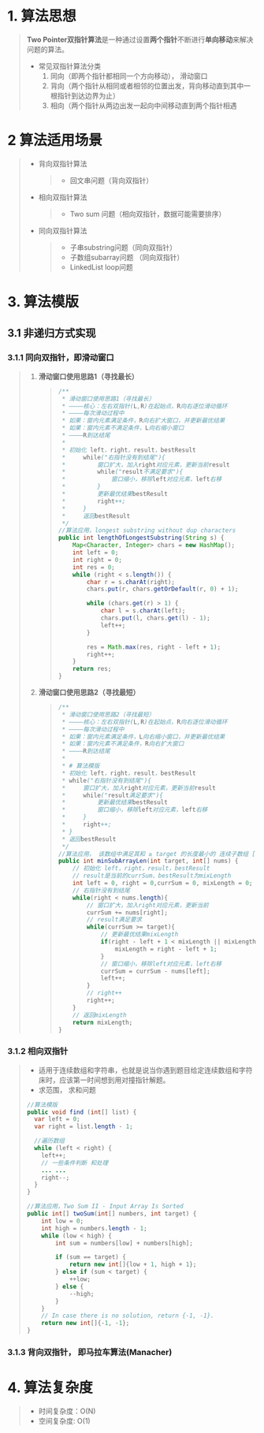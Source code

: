 # 1. 算法思想

> **Two Pointer双指针算法**是一种通过设置**两个指针**不断进行**单向移动**来解决问题的算法。
>
> - 常见双指针算法分类
>   1. 同向（即两个指针都相同一个方向移动）， 滑动窗口
>   2. 背向（两个指针从相同或者相邻的位置出发，背向移动直到其中一根指针到达边界为止）
>   3. 相向（两个指针从两边出发一起向中间移动直到两个指针相遇

# 2 算法适用场景

> - 背向双指针算法
>
>   > - 回文串问题（背向双指针）
>
> - 相向双指针算法
>
>   > - Two sum 问题（相向双指针，数据可能需要排序）
>
> - 同向双指针算法
>
>   > - 子串substring问题（同向双指针）
>   > - 子数组subarray问题 （同向双指针）
>   > - LinkedList loop问题

# 3. 算法模版

## 3.1 非递归方式实现

### 3.1.1 同向双指针，即滑动窗口

> 1. **滑动窗口使用思路1（寻找最长）** 
>
>    > ```java
>    > /**
>    >  * 滑动窗口使用思路1（寻找最长）
>    >  * ————核心：左右双指针(L,R)在起始点，R向右逐位滑动循环
>    >  * ————每次滑动过程中
>    >  * 如果：窗内元素满足条件，R向右扩大窗口，并更新最优结果
>    >  * 如果：窗内元素不满足条件，L向右缩小窗口
>    >  * ————R到达结尾
>    >  *
>    >  * 初始化 left，right，result，bestResult
>    >  *     while("右指针没有到结尾"){
>    >  *         窗口扩大，加入right对应元素，更新当前result
>    >  *         while("result不满足要求"){
>    >  *             窗口缩小，移除left对应元素，left右移
>    >  *         }
>    >  *         更新最优结果bestResult
>    >  *         right++;
>    >  *     }
>    >  *     返回bestResult
>    >  */
>    > //算法应用，longest substring without dup characters
>    > public int lengthOfLongestSubstring(String s) {
>    >     Map<Character, Integer> chars = new HashMap();
>    >     int left = 0;
>    >     int right = 0;
>    >     int res = 0;
>    >     while (right < s.length()) {
>    >         char r = s.charAt(right);
>    >         chars.put(r, chars.getOrDefault(r, 0) + 1);
>    > 
>    >         while (chars.get(r) > 1) {
>    >             char l = s.charAt(left);
>    >             chars.put(l, chars.get(l) - 1);
>    >             left++;
>    >         }
>    > 
>    >         res = Math.max(res, right - left + 1);
>    >         right++;
>    >     }
>    >     return res;
>    > }
>    > ```
>
> 2. **滑动窗口使用思路2（寻找最短）**
>
>    > ```java
>    > /**
>    >  * 滑动窗口使用思路2（寻找最短）
>    >  * ————核心：左右双指针(L,R)在起始点，R向右逐位滑动循环
>    >  * ————每次滑动过程中
>    >  * 如果：窗内元素满足条件，L向右缩小窗口，并更新最优结果
>    >  * 如果：窗内元素不满足条件，R向右扩大窗口
>    >  * ————R到达结尾
>    >  *
>    >  * # 算法模版
>    >  * 初始化 left，right，result，bestResult
>    >  * while("右指针没有到结尾"){
>    >  *     窗口扩大，加入right对应元素，更新当前result
>    >  *     while("result满足要求"){
>    >  *         更新最优结果bestResult
>    >  *         窗口缩小，移除left对应元素，left右移
>    >  *     }
>    >  *     right++;
>    >  * }
>    >  * 返回bestResult
>    >  */
>    > //算法应用， 该数组中满足其和 ≥ target 的长度最小的 连续子数组 [numsl, numsl+1, ..., numsr-1, numsr] 
>    > public int minSubArrayLen(int target, int[] nums) {
>    >     // 初始化 left，right，result，bestResult
>    >     // result是当前的currSum、bestResult为mixLength
>    >     int left = 0, right = 0,currSum = 0, mixLength = 0;
>    >     // 右指针没有到结尾
>    >     while(right < nums.length){
>    >         // 窗口扩大，加入right对应元素，更新当前
>    >         currSum += nums[right];
>    >         // result满足要求
>    >         while(currSum >= target){
>    >             // 更新最优结果mixLength
>    >             if(right - left + 1 < mixLength || mixLength == 0){
>    >                 mixLength = right - left + 1;
>    >             }
>    >             // 窗口缩小，移除left对应元素，left右移
>    >             currSum = currSum - nums[left];
>    >             left++;
>    >         }
>    >         // right++
>    >         right++;
>    >     }
>    >     // 返回mixLength
>    >     return mixLength;
>    > }
>    > ```

### 3.1.2 相向双指针

> * 适用于连续数组和字符串，也就是说当你遇到题目给定连续数组和字符床时，应该第一时间想到用对撞指针解题。
> * 求范围， 求和问题
>
> ```java
> //算法模版
> public void find (int[] list) {
>   var left = 0;
>   var right = list.length - 1;
>
>   //遍历数组
>   while (left < right) {
>     left++;
>     // 一些条件判断 和处理
>     ... ...
>     right--;
>   }
> }
>
> //算法应用，Two Sum II - Input Array Is Sorted
> public int[] twoSum(int[] numbers, int target) {
>     int low = 0;
>     int high = numbers.length - 1;
>     while (low < high) {
>         int sum = numbers[low] + numbers[high];
>
>         if (sum == target) {
>             return new int[]{low + 1, high + 1};
>         } else if (sum < target) {
>             ++low;
>         } else {
>             --high;
>         }
>     }
>     // In case there is no solution, return {-1, -1}.
>     return new int[]{-1, -1};
> }
>
> ```

### 3.1.3 背向双指针， 即马拉车算法(Manacher)

# 4. 算法复杂度

> - 时间复杂度：O(N)
> - 空间复杂度: O(1)
